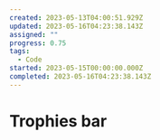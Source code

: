 ```yaml
---
created: 2023-05-13T04:00:51.929Z
updated: 2023-05-16T04:23:38.143Z
assigned: ""
progress: 0.75
tags:
  - Code
started: 2023-05-15T00:00:00.000Z
completed: 2023-05-16T04:23:38.143Z
---
```


# Trophies bar

